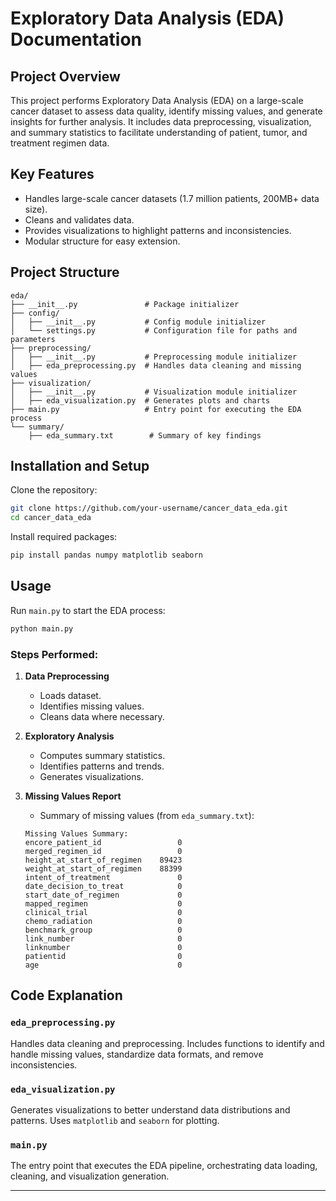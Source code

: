 # Exploratory Data Analysis (EDA) Documentation

## Project Overview
This project performs Exploratory Data Analysis (EDA) on a large-scale cancer dataset to assess data quality, identify missing values, and generate insights for further analysis. It includes data preprocessing, visualization, and summary statistics to facilitate understanding of patient, tumor, and treatment regimen data.

## Key Features
- Handles large-scale cancer datasets (1.7 million patients, 200MB+ data size).
- Cleans and validates data.
- Provides visualizations to highlight patterns and inconsistencies.
- Modular structure for easy extension.

## Project Structure

```
eda/
├── __init__.py               # Package initializer
├── config/
│   ├── __init__.py           # Config module initializer
│   └── settings.py           # Configuration file for paths and parameters
├── preprocessing/
│   ├── __init__.py           # Preprocessing module initializer
│   ├── eda_preprocessing.py  # Handles data cleaning and missing values
├── visualization/
│   ├── __init__.py           # Visualization module initializer
│   ├── eda_visualization.py  # Generates plots and charts
├── main.py                   # Entry point for executing the EDA process
└── summary/
    ├── eda_summary.txt        # Summary of key findings
```

## Installation and Setup

Clone the repository:
```bash
git clone https://github.com/your-username/cancer_data_eda.git
cd cancer_data_eda
```

Install required packages:
```bash
pip install pandas numpy matplotlib seaborn
```

## Usage

Run `main.py` to start the EDA process:
```bash
python main.py
```

### Steps Performed:
1. **Data Preprocessing**
   - Loads dataset.
   - Identifies missing values.
   - Cleans data where necessary.

2. **Exploratory Analysis**
   - Computes summary statistics.
   - Identifies patterns and trends.
   - Generates visualizations.

3. **Missing Values Report**
   - Summary of missing values (from `eda_summary.txt`):
   ```
   Missing Values Summary:
   encore_patient_id                 0
   merged_regimen_id                 0
   height_at_start_of_regimen    89423
   weight_at_start_of_regimen    88399
   intent_of_treatment               0
   date_decision_to_treat            0
   start_date_of_regimen             0
   mapped_regimen                    0
   clinical_trial                    0
   chemo_radiation                   0
   benchmark_group                   0
   link_number                       0
   linknumber                        0
   patientid                         0
   age                               0
   ```

## Code Explanation

### `eda_preprocessing.py`
Handles data cleaning and preprocessing. Includes functions to identify and handle missing values, standardize data formats, and remove inconsistencies.

### `eda_visualization.py`
Generates visualizations to better understand data distributions and patterns. Uses `matplotlib` and `seaborn` for plotting.

### `main.py`
The entry point that executes the EDA pipeline, orchestrating data loading, cleaning, and visualization generation.

---
